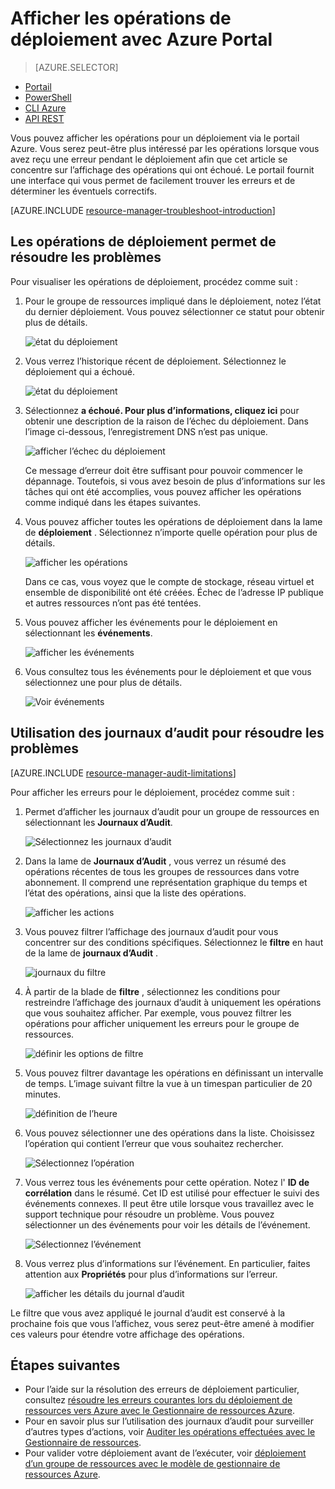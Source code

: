 <properties
   pageTitle="Afficher les opérations de déploiement avec le portail | Microsoft Azure"
   description="Décrit comment utiliser le portail Azure pour détecter les erreurs de déploiement du Gestionnaire de ressources."
   services="azure-resource-manager,virtual-machines"
   documentationCenter=""
   tags="top-support-issue"
   authors="tfitzmac"
   manager="timlt"
   editor="tysonn"/>

<tags
   ms.service="azure-resource-manager"
   ms.devlang="na"
   ms.topic="article"
   ms.tgt_pltfrm="vm-multiple"
   ms.workload="infrastructure"
   ms.date="06/15/2016"
   ms.author="tomfitz"/>

# <a name="view-deployment-operations-with-azure-portal"></a>Afficher les opérations de déploiement avec Azure Portal

> [AZURE.SELECTOR]
- [Portail](resource-manager-troubleshoot-deployments-portal.md)
- [PowerShell](resource-manager-troubleshoot-deployments-powershell.md)
- [CLI Azure](resource-manager-troubleshoot-deployments-cli.md)
- [API REST](resource-manager-troubleshoot-deployments-rest.md)

Vous pouvez afficher les opérations pour un déploiement via le portail Azure. Vous serez peut-être plus intéressé par les opérations lorsque vous avez reçu une erreur pendant le déploiement afin que cet article se concentre sur l’affichage des opérations qui ont échoué. Le portail fournit une interface qui vous permet de facilement trouver les erreurs et de déterminer les éventuels correctifs.

[AZURE.INCLUDE [resource-manager-troubleshoot-introduction](../includes/resource-manager-troubleshoot-introduction.md)]

## <a name="use-deployment-operations-to-troubleshoot"></a>Les opérations de déploiement permet de résoudre les problèmes

Pour visualiser les opérations de déploiement, procédez comme suit :

1. Pour le groupe de ressources impliqué dans le déploiement, notez l’état du dernier déploiement. Vous pouvez sélectionner ce statut pour obtenir plus de détails.

    ![état du déploiement](./media/resource-manager-troubleshoot-deployments-portal/deployment-status.png)

2. Vous verrez l’historique récent de déploiement. Sélectionnez le déploiement qui a échoué.

    ![état du déploiement](./media/resource-manager-troubleshoot-deployments-portal/select-deployment.png)

3. Sélectionnez **a échoué. Pour plus d’informations, cliquez ici** pour obtenir une description de la raison de l’échec du déploiement. Dans l’image ci-dessous, l’enregistrement DNS n’est pas unique.  

    ![afficher l’échec du déploiement](./media/resource-manager-troubleshoot-deployments-portal/view-error.png)

    Ce message d’erreur doit être suffisant pour pouvoir commencer le dépannage. Toutefois, si vous avez besoin de plus d’informations sur les tâches qui ont été accomplies, vous pouvez afficher les opérations comme indiqué dans les étapes suivantes.

4. Vous pouvez afficher toutes les opérations de déploiement dans la lame de **déploiement** . Sélectionnez n’importe quelle opération pour plus de détails.

    ![afficher les opérations](./media/resource-manager-troubleshoot-deployments-portal/view-operations.png)

    Dans ce cas, vous voyez que le compte de stockage, réseau virtuel et ensemble de disponibilité ont été créées. Échec de l’adresse IP publique et autres ressources n’ont pas été tentées.

5. Vous pouvez afficher les événements pour le déploiement en sélectionnant les **événements**.

    ![afficher les événements](./media/resource-manager-troubleshoot-deployments-portal/view-events.png)

6. Vous consultez tous les événements pour le déploiement et que vous sélectionnez une pour plus de détails.

    ![Voir événements](./media/resource-manager-troubleshoot-deployments-portal/see-all-events.png)

## <a name="use-audit-logs-to-troubleshoot"></a>Utilisation des journaux d’audit pour résoudre les problèmes

[AZURE.INCLUDE [resource-manager-audit-limitations](../includes/resource-manager-audit-limitations.md)]

Pour afficher les erreurs pour le déploiement, procédez comme suit :

1. Permet d’afficher les journaux d’audit pour un groupe de ressources en sélectionnant les **Journaux d’Audit**.

    ![Sélectionnez les journaux d’audit](./media/resource-manager-troubleshoot-deployments-portal/select-audit-logs.png)

2. Dans la lame de **Journaux d’Audit** , vous verrez un résumé des opérations récentes de tous les groupes de ressources dans votre abonnement. Il comprend une représentation graphique du temps et l’état des opérations, ainsi que la liste des opérations.

    ![afficher les actions](./media/resource-manager-troubleshoot-deployments-portal/audit-summary.png)

3. Vous pouvez filtrer l’affichage des journaux d’audit pour vous concentrer sur des conditions spécifiques. Sélectionnez le **filtre** en haut de la lame de **journaux d’Audit** .

    ![journaux du filtre](./media/resource-manager-troubleshoot-deployments-portal/filter-logs.png)

4. À partir de la blade de **filtre** , sélectionnez les conditions pour restreindre l’affichage des journaux d’audit à uniquement les opérations que vous souhaitez afficher. Par exemple, vous pouvez filtrer les opérations pour afficher uniquement les erreurs pour le groupe de ressources.

    ![définir les options de filtre](./media/resource-manager-troubleshoot-deployments-portal/set-filter.png)

5. Vous pouvez filtrer davantage les opérations en définissant un intervalle de temps. L’image suivant filtre la vue à un timespan particulier de 20 minutes.

    ![définition de l’heure](./media/resource-manager-troubleshoot-deployments-portal/select-time.png)

6. Vous pouvez sélectionner une des opérations dans la liste. Choisissez l’opération qui contient l’erreur que vous souhaitez rechercher.

    ![Sélectionnez l’opération](./media/resource-manager-troubleshoot-deployments-portal/select-operation.png)
  
7. Vous verrez tous les événements pour cette opération. Notez l' **ID de corrélation** dans le résumé. Cet ID est utilisé pour effectuer le suivi des événements connexes. Il peut être utile lorsque vous travaillez avec le support technique pour résoudre un problème. Vous pouvez sélectionner un des événements pour voir les détails de l’événement.

    ![Sélectionnez l’événement](./media/resource-manager-troubleshoot-deployments-portal/select-event.png)

8. Vous verrez plus d’informations sur l’événement. En particulier, faites attention aux **Propriétés** pour plus d’informations sur l’erreur.

    ![afficher les détails du journal d’audit](./media/resource-manager-troubleshoot-deployments-portal/audit-details.png)

Le filtre que vous avez appliqué le journal d’audit est conservé à la prochaine fois que vous l’affichez, vous serez peut-être amené à modifier ces valeurs pour étendre votre affichage des opérations.

## <a name="next-steps"></a>Étapes suivantes

- Pour l’aide sur la résolution des erreurs de déploiement particulier, consultez [résoudre les erreurs courantes lors du déploiement de ressources vers Azure avec le Gestionnaire de ressources Azure](resource-manager-common-deployment-errors.md).
- Pour en savoir plus sur l’utilisation des journaux d’audit pour surveiller d’autres types d’actions, voir [Auditer les opérations effectuées avec le Gestionnaire de ressources](resource-group-audit.md).
- Pour valider votre déploiement avant de l’exécuter, voir [déploiement d’un groupe de ressources avec le modèle de gestionnaire de ressources Azure](resource-group-template-deploy.md).
